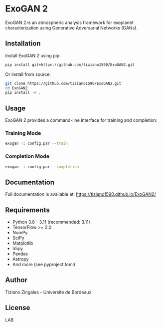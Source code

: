 # ExoGAN 2

ExoGAN 2 is an atmospheric analysis framework for exoplanet characterization using Generative Adversarial Networks (GANs).

## Installation

Install ExoGAN 2 using pip:

```bash
pip install git+https://github.com/tiziano1590/ExoGAN2.git
```

Or install from source:

```bash
git clone https://github.com/tiziano1590/ExoGAN2.git
cd ExoGAN2
pip install -e .
```

## Usage

ExoGAN 2 provides a command-line interface for training and completion:

### Training Mode

```bash
exogan -i config.par --train
```

### Completion Mode

```bash
exogan -i config.par --completion
```

## Documentation

Full documentation is available at: https://tiziano1590.github.io/ExoGAN2/

## Requirements

- Python 3.8 - 3.11 (recommended: 3.11)
- TensorFlow >= 2.0
- NumPy
- SciPy
- Matplotlib
- h5py
- Pandas
- Astropy
- And more (see pyproject.toml)

## Author

Tiziano Zingales - Université de Bordeaux

## License

LAB